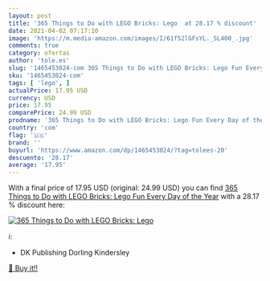 ```yaml
---
layout: post
title: '365 Things to Do with LEGO Bricks: Lego  at 28.17 % discount'
date: 2021-04-02 07:17:10
image: 'https://m.media-amazon.com/images/I/61f52lGFsYL._SL400_.jpg'
comments: true
category: ofertas
author: 'tole.es'
slug: '1465453024-com 365 Things to Do with LEGO Bricks: Lego Fun Every Day of...'
sku: '1465453024-com'
tags: [ 'lego', ]
actualPrice: 17.95 USD
currency: USD
price: 17.95
comparePrice: 24.99 USD
prodname: '365 Things to Do with LEGO Bricks: Lego Fun Every Day of the Year'
country: 'com'
flag: '🇺🇸'
brand: ''
buyurl: 'https://www.amazon.com/dp/1465453024/?tag=tolees-20'
descuento: '28.17'
average: '17.95'
---
```


With a final price of 17.95 USD (original: 24.99 USD) you can find [365 Things to Do with LEGO Bricks: Lego Fun Every Day of the Year](https://www.amazon.com/dp/1465453024/?tag=tolees-20) with a  28.17 % discount here:

[![365 Things to Do with LEGO Bricks: Lego ](https://m.media-amazon.com/images/I/61f52lGFsYL._SL400_.jpg)](https://www.amazon.com/dp/1465453024/?tag=tolees-20)

ℹ️:

- DK Publishing Dorling Kindersley

[🛒 Buy it!!](https://www.amazon.com/dp/1465453024/?tag=tolees-20)

